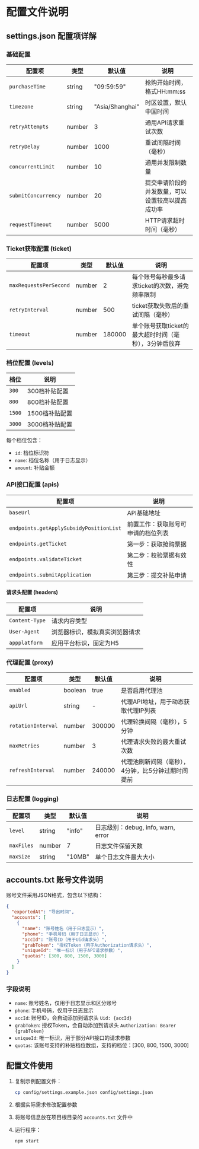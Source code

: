 # 配置文件说明

## settings.json 配置项详解

### 基础配置
| 配置项 | 类型 | 默认值 | 说明 |
|--------|------|--------|------|
| `purchaseTime` | string | "09:59:59" | 抢购开始时间，格式HH:mm:ss |
| `timezone` | string | "Asia/Shanghai" | 时区设置，默认中国时间 |
| `retryAttempts` | number | 3 | 通用API请求重试次数 |
| `retryDelay` | number | 1000 | 重试间隔时间（毫秒） |
| `concurrentLimit` | number | 10 | 通用并发限制数量 |
| `submitConcurrency` | number | 20 | 提交申请阶段的并发数量，可以设置较高以提高成功率 |
| `requestTimeout` | number | 5000 | HTTP请求超时时间（毫秒） |

### Ticket获取配置 (ticket)
| 配置项 | 类型 | 默认值 | 说明 |
|--------|------|--------|------|
| `maxRequestsPerSecond` | number | 2 | 每个账号每秒最多请求ticket的次数，避免频率限制 |
| `retryInterval` | number | 500 | ticket获取失败后的重试间隔（毫秒） |
| `timeout` | number | 180000 | 单个账号获取ticket的最大超时时间（毫秒），3分钟后放弃 |

### 档位配置 (levels)
| 档位 | 说明 |
|------|------|
| `300` | 300档补贴配置 |
| `800` | 800档补贴配置 |
| `1500` | 1500档补贴配置 |
| `3000` | 3000档补贴配置 |

每个档位包含：
- `id`: 档位标识符
- `name`: 档位名称（用于日志显示）
- `amount`: 补贴金额

### API接口配置 (apis)
| 配置项 | 说明 |
|--------|------|
| `baseUrl` | API基础地址 |
| `endpoints.getApplySubsidyPositionList` | 前置工作：获取账号可申请的档位列表 |
| `endpoints.getTicket` | 第一步：获取抢购票据 |
| `endpoints.validateTicket` | 第二步：校验票据有效性 |
| `endpoints.submitApplication` | 第三步：提交补贴申请 |

#### 请求头配置 (headers)
| 配置项 | 说明 |
|--------|------|
| `Content-Type` | 请求内容类型 |
| `User-Agent` | 浏览器标识，模拟真实浏览器请求 |
| `appplatform` | 应用平台标识，固定为H5 |

### 代理配置 (proxy)
| 配置项 | 类型 | 默认值 | 说明 |
|--------|------|--------|------|
| `enabled` | boolean | true | 是否启用代理池 |
| `apiUrl` | string | - | 代理API地址，用于动态获取代理IP列表 |
| `rotationInterval` | number | 300000 | 代理轮换间隔（毫秒），5分钟 |
| `maxRetries` | number | 3 | 代理请求失败的最大重试次数 |
| `refreshInterval` | number | 240000 | 代理池刷新间隔（毫秒），4分钟，比5分钟过期时间提前 |

### 日志配置 (logging)
| 配置项 | 类型 | 默认值 | 说明 |
|--------|------|--------|------|
| `level` | string | "info" | 日志级别：debug, info, warn, error |
| `maxFiles` | number | 7 | 日志文件保留天数 |
| `maxSize` | string | "10MB" | 单个日志文件最大大小 |

## accounts.txt 账号文件说明

账号文件采用JSON格式，包含以下结构：

```json
{
  "exportedAt": "导出时间",
  "accounts": [
    {
      "name": "账号姓名（用于日志显示）",
      "phone": "手机号码（用于日志显示）",
      "accId": "账号ID（用于Uid请求头）",
      "grabToken": "授权Token（用于Authorization请求头）",
      "uniqueId": "唯一标识（用于API请求参数）",
      "quotas": [300, 800, 1500, 3000]
    }
  ]
}
```

### 字段说明
- `name`: 账号姓名，仅用于日志显示和区分账号
- `phone`: 手机号码，仅用于日志显示
- `accId`: 账号ID，会自动添加到请求头 `Uid: {accId}`
- `grabToken`: 授权Token，会自动添加到请求头 `Authorization: Bearer {grabToken}`
- `uniqueId`: 唯一标识，用于部分API接口的请求参数
- `quotas`: 该账号支持的补贴档位数组，支持的档位：[300, 800, 1500, 3000]

## 配置文件使用

1. 复制示例配置文件：
   ```bash
   cp config/settings.example.json config/settings.json
   ```

2. 根据实际需求修改配置参数

3. 将账号信息放在项目根目录的 `accounts.txt` 文件中

4. 运行程序：
   ```bash
   npm start
   ```
